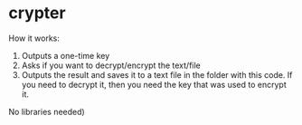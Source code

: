 # crypter

How it works:
1. Outputs a one-time key
2. Asks if you want to decrypt/encrypt the text/file
3. Outputs the result and saves it to a text file in the folder with this code.
If you need to decrypt it, then you need the key that was used to encrypt it.

No libraries needed)
